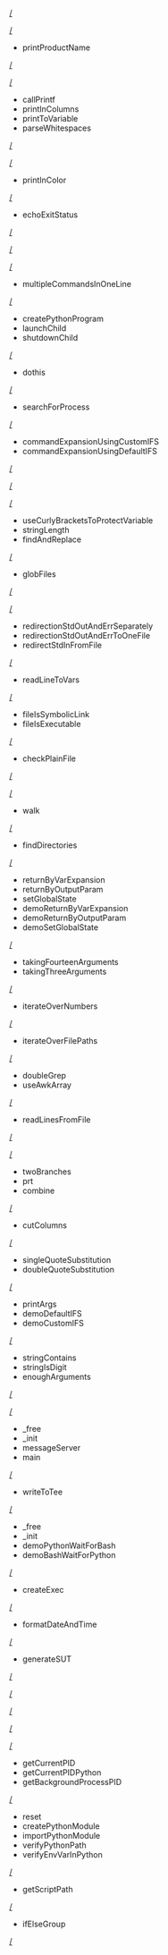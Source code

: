 

[/](src//)



[/](src//)

- printProductName


[/](src//)



[/](src//)

- callPrintf
- printInColumns
- printToVariable
- parseWhitespaces


[/](src//)



[/](src//)

- printInColor


[/](src//)

- echoExitStatus


[/](src//)



[/](src//)



[/](src//)

- multipleCommandsInOneLine


[/](src//)

- createPythonProgram
- launchChild
- shutdownChild


[/](src//)

- dothis


[/](src//)

- searchForProcess


[/](src//)

- commandExpansionUsingCustomIFS
- commandExpansionUsingDefaultIFS


[/](src//)



[/](src//)



[/](src//)

- useCurlyBracketsToProtectVariable
- stringLength
- findAndReplace


[/](src//)

- globFiles


[/](src//)



[/](src//)

- redirectionStdOutAndErrSeparately
- redirectionStdOutAndErrToOneFile
- redirectStdInFromFile


[/](src//)

- readLineToVars


[/](src//)

- fileIsSymbolicLink
- fileIsExecutable


[/](src//)

- checkPlainFile


[/](src//)



[/](src//)

- walk


[/](src//)

- findDirectories


[/](src//)

- returnByVarExpansion
- returnByOutputParam
- setGlobalState
- demoReturnByVarExpansion
- demoReturnByOutputParam
- demoSetGlobalState


[/](src//)

- takingFourteenArguments
- takingThreeArguments


[/](src//)

- iterateOverNumbers


[/](src//)

- iterateOverFilePaths


[/](src//)

- doubleGrep
- useAwkArray


[/](src//)

- readLinesFromFile


[/](src//)



[/](src//)

- twoBranches
- prt
- combine


[/](src//)

- cutColumns


[/](src//)

- singleQuoteSubstitution
- doubleQuoteSubstitution


[/](src//)

- printArgs
- demoDefaultIFS
- demoCustomIFS


[/](src//)

- stringContains
- stringIsDigit
- enoughArguments


[/](src//)



[/](src//)

- _free
- _init
- messageServer
- main


[/](src//)

- writeToTee


[/](src//)

- _free
- _init
- demoPythonWaitForBash
- demoBashWaitForPython


[/](src//)

- createExec


[/](src//)

- formatDateAndTime


[/](src//)

- generateSUT


[/](src//)



[/](src//)



[/](src//)



[/](src//)



[/](src//)

- getCurrentPID
- getCurrentPIDPython
- getBackgroundProcessPID


[/](src//)

- reset
- createPythonModule
- importPythonModule
- verifyPythonPath
- verifyEnvVarInPython


[/](src//)

- getScriptPath


[/](src//)

- ifElseGroup


[/](src//)

